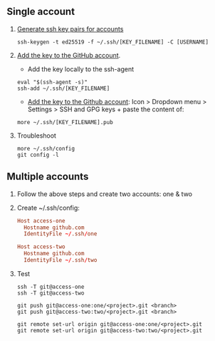 ## Single account

1. [Generate ssh key pairs for accounts](https://help.github.com/articles/generating-a-new-ssh-key/)

   ```shell
   ssh-keygen -t ed25519 -f ~/.ssh/[KEY_FILENAME] -C [USERNAME]
   ```

2. [Add the key to the GitHub account](https://help.github.com/articles/adding-a-new-ssh-key-to-your-github-account/).

   * Add the key locally to the ssh-agent

   ```shell
   eval "$(ssh-agent -s)"
   ssh-add ~/.ssh/[KEY_FILENAME]
   ```

   * [Add the key to the Github account](https://github.com/settings/keys): Icon > Dropdown menu > Settings > SSH and GPG keys + paste the content of:

   ```shell
   more ~/.ssh/[KEY_FILENAME].pub
   ```

3. Troubleshoot

   ```shell
   more ~/.ssh/config
   git config -l
   ```

## Multiple accounts

1. Follow the above steps and create two accounts: one & two

2. Create ~/.ssh/config:

   ```conf
   Host access-one
     Hostname github.com
     IdentityFile ~/.ssh/one

   Host access-two
     Hostname github.com
     IdentityFile ~/.ssh/two
   ```

3. Test

   ```shell
   ssh -T git@access-one
   ssh -T git@access-two

   git push git@access-one:one/<project>.git <branch>
   git push git@access-two:two/<project>.git <branch>

   git remote set-url origin git@access-one:one/<project>.git
   git remote set-url origin git@access-two:two/<project>.git
   ```

